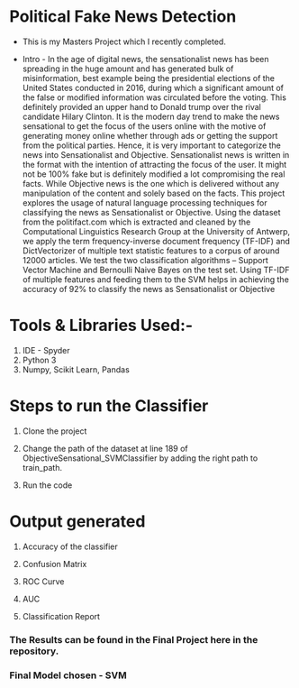 # Political Fake News Detection

- This is my Masters Project which I recently completed.

- Intro - In the age of digital news, the sensationalist news has been spreading in the huge amount and has generated bulk of misinformation, best example being the presidential elections of the United States conducted in 2016, during which a significant amount of the false or modified information was circulated before the voting. This definitely provided an upper hand to Donald trump over the rival candidate Hilary Clinton. It is the modern day trend to make the news sensational to get the focus of the users online with the motive of generating money online whether through ads or getting the support from the political parties. Hence, it is very important to categorize the news into Sensationalist and Objective. Sensationalist news is written in the format with the intention of attracting the focus of the user. It might not be 100% fake but is definitely modified a lot compromising the real facts. While Objective news is the one which is delivered without any manipulation of the content and solely based on the facts. This project explores the usage of natural language processing techniques for classifying the news as Sensationalist or Objective. Using the dataset from the politifact.com which is extracted and cleaned by the Computational Linguistics Research Group at the University of Antwerp, we apply the term frequency-inverse document frequency (TF-IDF) and DictVectorizer of multiple text statistic features to a corpus of around 12000 articles. We test the two classification algorithms – Support Vector Machine and Bernoulli Naive Bayes on the test set. Using TF-IDF of multiple features and feeding them to the SVM helps in achieving the accuracy of 92% to classify the news as Sensationalist or Objective


# Tools & Libraries Used:-

1. IDE - Spyder
2. Python 3
3. Numpy, Scikit Learn, Pandas


# Steps to run the Classifier

1. Clone the project

2. Change the path of the dataset at line 189 of ObjectiveSensational_SVMClassifier by adding the right path to train_path.

3. Run the code

# Output generated

1. Accuracy of the classifier

2. Confusion Matrix 

3. ROC Curve 

4. AUC 

5. Classification Report

### The Results can be found in the Final Project here in the repository.
### Final Model chosen - SVM 


